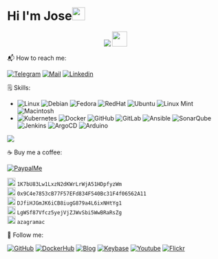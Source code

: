 <h1>Hi I'm Jose<img src="https://media.giphy.com/media/hvRJCLFzcasrR4ia7z/giphy.gif" width="30px"></h1>
<p align="center"> <img src="https://komarev.com/ghpvc/?username=azagramac&label=views&color=0e75b6&style=flat" /> <img src="https://media.tenor.com/dHk-LfzHrtwAAAAi/linux-computer.gif" width="35px"/> </p>


📬 How to reach me: 

[![Telegram](https://img.shields.io/badge/-azagramac-0088cc?style=flat&labelColor=0088cc&logo=telegram&logoColor=white)](https://t.me/azagramac)
[![Mail](https://img.shields.io/badge/-josel.azagra-8a90c7?style=flat&labelColor=8a90c7&logo=protonmail&logoColor=white)](mailto:josel.azagra@pm.me?Subject=from%20github) 
[![Linkedin](https://img.shields.io/badge/-joselazagra-0e76a8?style=flat&labelColor=0e76a8&logo=linkedin&logoColor=white)](https://www.linkedin.com/in/joselazagra)


🗒 Skills:

* ![Linux](https://img.shields.io/badge/OS-Linux-informational?style=flat&logo=linux&logoColor=white&color=2bbc8a) ![Debian](https://img.shields.io/badge/OS-Debian-informational?style=flat&logo=debian&logoColor=white&color=d70a53) ![Fedora](https://img.shields.io/badge/OS-Fedora-informational?style=flat&logo=fedora&logoColor=white&color=0B57A4) ![RedHat](https://img.shields.io/badge/OS-RedHat-informational?style=flat&logo=redhat&logoColor=white&color=CC0000) ![Ubuntu](https://img.shields.io/badge/OS-Ubuntu-informational?style=flat&logo=ubuntu&logoColor=white&color=dd4814) ![Linux Mint](https://img.shields.io/badge/OS-LinuxMint-informational?style=flat&logo=linuxmint&logoColor=white&color=3EB489) ![Macintosh](https://img.shields.io/badge/OS-MacOS-informational?style=flat&logo=apple&logoColor=white&color=ff9500) 
* ![Kubernetes](https://img.shields.io/badge/Kubernetes-informational?style=flat&logo=kubernetes&logoColor=white&color=3970e4) ![Docker](https://img.shields.io/badge/Docker-informational?style=flat&logo=docker&logoColor=white&color=0db7ed) ![GitHub](https://img.shields.io/badge/GitHub-informational?style=flat&logo=github&logoColor=white&color=171515) ![GitLab](https://img.shields.io/badge/GitLab-informational?style=flat&logo=gitlab&logoColor=white&color=fca326) ![Ansible](https://img.shields.io/badge/Ansible-informational?style=flat&logo=ansible&logoColor=white&color=000000) ![SonarQube](https://img.shields.io/badge/SonarQube-informational?style=flat&logo=sonarqube&logoColor=white&color=42c2f5) ![Jenkins](https://img.shields.io/badge/Jenkins-informational?style=flat&logo=jenkins&logoColor=white&color=48728B) ![ArgoCD](https://img.shields.io/badge/ArgoCD-informational?style=flat&logo=argo&logoColor=white&color=000080) ![Arduino](https://img.shields.io/badge/Arduino-informational?style=flat&logo=arduino&logoColor=white&color=008184)

![](http://github-profile-summary-cards.vercel.app/api/cards/profile-details?username=azagramac&theme=transparent)

☕️ Buy me a coffee:

[![PaypalMe](https://img.shields.io/badge/-azagramac-253B80?style=flat&labelColor=253B80&logo=paypal&logoColor=white)](https://www.paypal.com/paypalme/azagramac)

<img src="https://github.com/AzagraMac/AzagraMac/assets/571796/f4f27bb8-cc3a-47e7-94a9-c4569d412a80" width="19" height="19" title="bitcoin"/> <code>1K7bU83Lw1LxzN2dKWrLrWjA51HDpfyzWm</code> <br>
<img src="https://github.com/AzagraMac/AzagraMac/assets/571796/59998222-1cc2-405e-b5f6-323d5e456ba9" width="19" height="19" title="ethereum"/> <code>0x9C4e7853cB77F57EFd834F540Bc31F4f06562A11</code> <br>
<img src="https://github.com/AzagraMac/AzagraMac/assets/571796/b22e20a6-5147-4615-93dd-08e8e2d3d25b" width="19" height="19" title="doge" /> <code>DJfiHJGmJK6iCB8iugG879a4L6ixNHtYg1</code> <br>
<img src="https://github.com/AzagraMac/AzagraMac/assets/571796/c21d91cb-6c03-4cdf-aff0-4bba4e1837bf" width="19" height="19" title="litecoin"/> <code>LgWSf87Vfcz5yejVjZJWvSbi5WwBRaRsZg</code> <br>
<img src="https://github.com/AzagraMac/DuinoCoinTelegramBot/assets/571796/6748fb38-f513-4c61-b3bb-0a6b1437c536" width="19" height="19" title="duinocoin"/>
<code>azagramac</code>

👥 Follow me: 

[![GitHub](https://img.shields.io/badge/-github-171515?style=flat&labelColor=171515&logo=github&logoColor=white)](https://github.com/AzagraMac/)
[![DockerHub](https://img.shields.io/badge/-dockerhub-086dd7?style=flat&labelColor=086dd7&logo=docker&logoColor=white)](https://hub.docker.com/repositories/azagramac)
[![Blog](https://img.shields.io/badge/-gitbook-0088cc?style=flat&labelColor=0088cc&logo=gitbook&logoColor=white)](https://azagramac.gitbook.io/)
[![Keybase](https://img.shields.io/badge/-keybase-3663ea?style=flat&labelColor=ff6f21&logo=keybase&logoColor=white)](https://keybase.io/joselazagra)
[![Youtube](https://img.shields.io/badge/-youtube-c4302b?style=flat&labelColor=c4302b&logo=youtube&logoColor=white)](https://www.youtube.com/@azagramac) 
[![Flickr](https://img.shields.io/badge/-flickr-FF0084?style=flat&labelColor=0063dc&logo=flickr&logoColor=white)](https://www.flickr.com/photos/93901621@N07)
